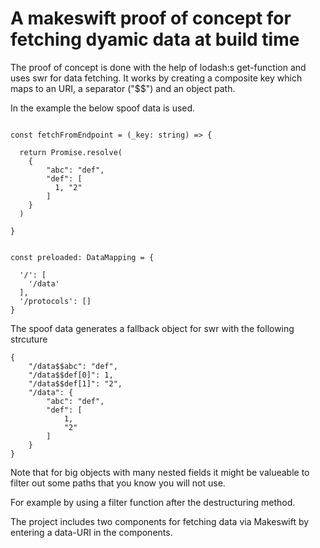 # A makeswift proof of concept for fetching dyamic data at build time

The proof of concept is done with the help of lodash:s get-function and uses swr for data fetching. It works by creating a composite key which maps to an URI, a separator ("$$") and an object path. 

In the example the below spoof data is used.

```

const fetchFromEndpoint = (_key: string) => {

  return Promise.resolve(
    {
        "abc": "def",
        "def": [
          1, "2"
        ]
    }
  )

}


const preloaded: DataMapping = {
  
  '/': [
    '/data'
  ],
  '/protocols': []
}

```

The spoof data generates a fallback object for swr with the following strcuture 
```
{
    "/data$$abc": "def",
    "/data$$def[0]": 1,
    "/data$$def[1]": "2",
    "/data": {
        "abc": "def",
        "def": [
            1,
            "2"
        ]
    }
}
```

Note that for big objects with many nested fields it might be valueable to filter out some paths that you know you will not use. 

For example by using a filter function after the destructuring method.

The project includes two components for fetching data via Makeswift by entering a data-URI in the components. 